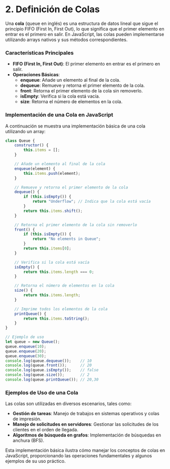 # 2. Definición de Colas

Una **cola** (queue en inglés) es una estructura de datos lineal que sigue el principio FIFO (First In, First Out), lo que significa que el primer elemento en entrar es el primero en salir. En JavaScript, las colas pueden implementarse utilizando arrays nativos y sus métodos correspondientes.

### Características Principales

- **FIFO (First In, First Out)**: El primer elemento en entrar es el primero en salir.
- **Operaciones Básicas**:
    - **enqueue**: Añade un elemento al final de la cola.
    - **dequeue**: Remueve y retorna el primer elemento de la cola.
    - **front**: Retorna el primer elemento de la cola sin removerlo.
    - **isEmpty**: Verifica si la cola está vacía.
    - **size**: Retorna el número de elementos en la cola.

### Implementación de una Cola en JavaScript

A continuación se muestra una implementación básica de una cola utilizando un array:

```jsx
class Queue {
    constructor() {
        this.items = [];
    }

    // Añade un elemento al final de la cola
    enqueue(element) {
        this.items.push(element);
    }

    // Remueve y retorna el primer elemento de la cola
    dequeue() {
        if (this.isEmpty()) {
            return "Underflow"; // Indica que la cola está vacía
        }
        return this.items.shift();
    }

    // Retorna el primer elemento de la cola sin removerlo
    front() {
        if (this.isEmpty()) {
            return "No elements in Queue";
        }
        return this.items[0];
    }

    // Verifica si la cola está vacía
    isEmpty() {
        return this.items.length === 0;
    }

    // Retorna el número de elementos en la cola
    size() {
        return this.items.length;
    }

    // Imprime todos los elementos de la cola
    printQueue() {
        return this.items.toString();
    }
}

// Ejemplo de uso
let queue = new Queue();
queue.enqueue(10);
queue.enqueue(20);
queue.enqueue(30);
console.log(queue.dequeue());    // 10
console.log(queue.front());      // 20
console.log(queue.isEmpty());    // false
console.log(queue.size());       // 2
console.log(queue.printQueue()); // 20,30

```

### Ejemplos de Uso de una Cola

Las colas son utilizadas en diversos escenarios, tales como:

- **Gestión de tareas**: Manejo de trabajos en sistemas operativos y colas de impresión.
- **Manejo de solicitudes en servidores**: Gestionar las solicitudes de los clientes en el orden de llegada.
- **Algoritmos de búsqueda en grafos**: Implementación de búsquedas en anchura (BFS).

Esta implementación básica ilustra cómo manejar los conceptos de colas en JavaScript, proporcionando las operaciones fundamentales y algunos ejemplos de su uso práctico.